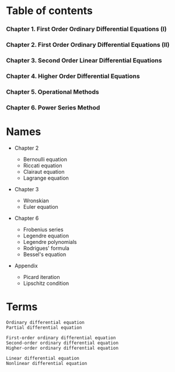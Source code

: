 # Table of contents
### Chapter 1. First Order Ordinary Differential Equations (I)
### Chapter 2. First Order Ordinary Differential Equations (II)
### Chapter 3. Second Order Linear Differential Equations
### Chapter 4. Higher Order Differential Equations
### Chapter 5. Operational Methods
### Chapter 6. Power Series Method


# Names
- Chapter 2
    - Bernoulli equation
    - Riccati equation
    - Clairaut equation
    - Lagrange equation

- Chapter 3
    - Wronskian
    - Euler equation

- Chapter 6
    - Frobenius series
    - Legendre equation
    - Legendre polynomials
    - Rodrigues' formula
    - Bessel's equation

- Appendix
    - Picard iteration
    - Lipschitz condition


# Terms
```
Ordinary differential equation
Partial differential equation

First-order ordinary differential equation
Second-order ordinary differential equation
Higher-order ordinary differential equation

Linear differential equation
Nonlinear differential equation
```
